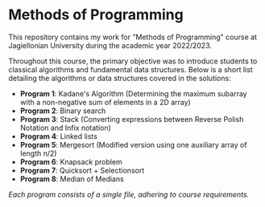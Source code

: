 # Methods of Programming

This repository contains my work for "Methods of Programming" course at Jagiellonian University during the academic year 2022/2023. 

Throughout this course, the primary objective was to introduce students to classical algorithms and fundamental data structures. Below is a short list detailing the algorithms or data structures covered in the solutions:

- **Program 1**: Kadane's Algorithm (Determining the maximum subarray with a non-negative sum of elements in a 2D array)
- **Program 2**: Binary search
- **Program 3**: Stack (Converting expressions between Reverse Polish Notation and Infix notation)
- **Program 4**: Linked lists
- **Program 5**: Mergesort (Modified version using one auxiliary array of length n/2)
- **Program 6**: Knapsack problem
- **Program 7**: Quicksort + Selectionsort
- **Program 8**: Median of Medians

*Each program consists of a single file, adhering to course requirements.*
